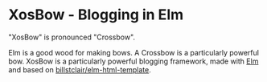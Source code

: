 # XosBow - Blogging in Elm

"XosBow" is pronounced "Crossbow".

Elm is a good wood for making bows. A Crossbow is a particularly powerful bow. XosBow is a particularly powerful blogging framework, made with [Elm](http://elm-lang.org/) and based on [billstclair/elm-html-template](http://package.elm-lang.org/packages/billstclair/elm-html-template/latest).
